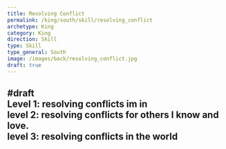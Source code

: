 ```yaml
---
title: Resolving Conflict
permalink: /king/south/skill/resolving_conflict
archetype: King
category: King
direction: Skill
type: Skill
type_general: South
image: /images/back/resolving_conflict.jpg
draft: true
---
```

#draft   
Level 1: resolving conflicts im in  
level 2: resolving conflicts for others I know and love.   
level 3: resolving conflicts in the world
---
